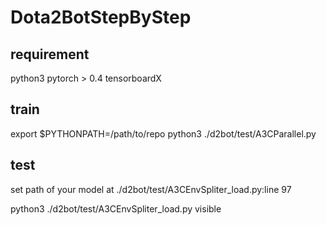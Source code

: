 # Dota2BotStepByStep

## requirement
python3
pytorch > 0.4
tensorboardX

## train
export $PYTHONPATH=/path/to/repo
python3 ./d2bot/test/A3CParallel.py

## test

set path of your model at ./d2bot/test/A3CEnvSpliter_load.py:line 97

python3 ./d2bot/test/A3CEnvSpliter_load.py visible

